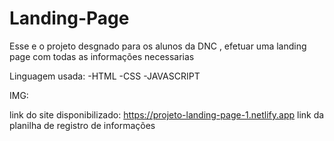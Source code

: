 # Landing-Page
Esse e o projeto desgnado para os alunos da DNC , efetuar uma landing page com todas as informações necessarias

Linguagem usada:
-HTML
-CSS
-JAVASCRIPT

IMG: 


link do site disponibilizado: https://projeto-landing-page-1.netlify.app
link da planilha de registro de informações

